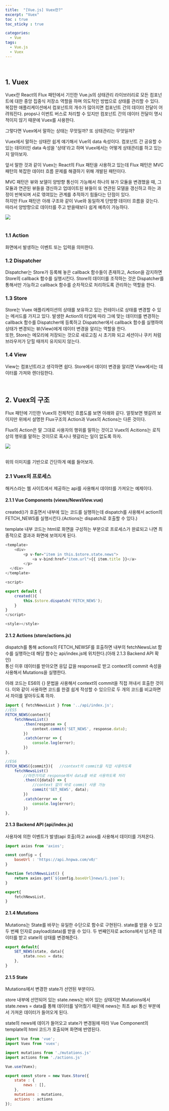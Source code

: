 ```yaml
---
title:  "[Vue.js] Vuex란?"
excerpt: "Vuex"
toc : true
toc_sticky : true

categories:
  - Vue
tags: 
  - Vue.js
  - Vuex
---
```



<br/>

## 1. Vuex

Vuex란 React의 Flux 패턴에서 기인한 Vue.js의 상태관리 라이브러리로 모든 컴포넌트에 대한 중앙 집중식 저장소 역할을 하며 의도적인 방법으로 상태를 관리할 수 있다.
복잡한 애플리케이션에서 컴포넌트의 개수가 많아지면 컴포넌트 간의 데이터 전달이 어려워진다. props나 이번트 버스로 처리할 수 있지만 컴포넌트 간의 데이터 전달이 명시적이지 않기 때문에 Vuex를 사용한다.

그렇다면 Vuex에서 말하는 상태는 무엇일까? 또 상태관리는 무엇일까? 

Vuex에서 말하는 상태란 쉽게 얘기해서 Vue의 data 속성이다. 컴포넌트 간 공유할 수 있는 데이터인 data 속성을 '상태'라고 하며 Vuex에서는 어떻게 상태관리를 하고 있는지 알아보자.

앞서 말한 것과 같이 Vuex는 React의 Flux 패턴을 사용하고 있는데 Flux 패턴은 MVC 패턴의 복잡한 데이터 흐름 문제를 해결하기 위해 개발된 패턴이다.

MVC 패턴은 뷰와 보델이 양방향 통신이 가능해서 하나의 뷰가 모듈을 변경했을 때, 그 모듈과 연관된 뷰들을 갱신하고 업데이트된 뷰들이 또 연관된 모델을 갱신하고 하는 과정이 반복되며 서로 엮여있는 관계를 추적하기 힘들다는 단점이 있다.<br/>
하지만 Flux 패턴은 아래 구조와 같이 Vue와 동일하게 단방향 데이터 흐름을 갖는다. 따라서 양방향으로 데이터를 주고 받을때보다 쉽게 예측이 가능하다.


<img src="/assets/images/flux.PNG"><br/><br/>


### 1.1 Action

화면에서 발생하는 이벤트 또는 입력을 의미한다.


### 1.2 Dispatcher

Dispatcher는 Store가 등록해 놓은 callback 함수들이 존재하고, Action을 감지하면 Store의 callback 함수를 실행시킨다.
Store의 데이터를 조작하는 것은 Dispatcher를 통해서만 가능하고 callback 함수를 순차적으로 처리하도록 관리하는 역할을 한다.


### 1.3 Store

Store는 Vuex 애플리케이션의 상태를 보유하고 있는 컨테이너로 상태를 변경할 수 있는 메서드를 가지고 있다. 
발생한 Action의 타입에 따라 그에 맞는 데이터를 변경하는 callback 함수를 Dispatcher에 등록하고 Dispatcher에서 callback 함수를 실행하여 상태가 변경되는 뷰(View)에게 데이터 변경을 알리는 역할을 한다.<br/>
또한, Store는 메모리에 저장되는 것으로 새로고침 시 초기화 되고 세션이나 쿠키 처럼 브라우저가 닫힐 때까지 유지되지 않는다.


### 1.4 View

View는 컴포넌트라고 생각하면 쉽다. Store에서 데이터 변경을 알리면 View에서는 데이터를 가져와 렌더링한다. 



<br/>


## 2. Vuex의 구조

Flux 패턴에 기인한 Vuex의 전체적인 흐름도를 보면 아래와 같다. 얼핏보면 헷갈려 보이지만 위에서 설명한 Flux구조의 Action과 Vuex의 Actions는 다른 것이다.

Flux의 Action은 말 그대로 사용자의 행위를 말하는 것이고 Vuex의 Acitions는 로직상의 행위를 말하는 것이므로 혹시나 헷갈리는 일이 없도록 하자.

<img src="/assets/images/vuex_structure.PNG"><br/><br/>

위의 이미지를 기반으로 간단하게 예를 들어보자.



### 2.1 Vuex의 프로세스

해커스라는 웹 사이트에서 제공하는 api를 사용해서 데이터를 가져오는 예제이다. 



#### 2.1.1 Vue Components (views/NewsView.vue)

created()가 호출면서 내부에 있는 코드를 실행하는데 dispatch를 사용해서 action의 FETCH_NEWS를 실행시킨다.(Actions는 dispatch로 호출할 수 있다.)

template 내부 코드는 html로 화면을 구성하는 부분으로 프로세스가 완료되고 나면 최종적으로 결과과 화면에 보여지게 된다.

```javaScript
<template>
	<div>
		<p v-for="item in this.$store.state.news">
			<a v-bind:href="item.url">{{ item.title }}</a>
		</p>
  </div>
</template>

<script>

export default {
	created(){
		this.$store.dispatch('FETCH_NEWS');
	}
}
</script>

<style></style>
```



#### 2.1.2 Actions (store/actions.js)

dispatch를 통해 actions의 FETCH_NEWSF를 호출하면 내부의 fetchNewsList 함수를 실행하는데 해당 함수는 api/index.js에 위치한다.(아래 2.1.3 Backend API 확인)<br/>
통신 이후 데이터를 받아오면 응답 값을 response로 받고 context의 commit 속성을 사용해서 Mutations을 실행한다.

아래 코드는 ES6의 {} 문법을 사용해서 context의 commit을 직접 꺼내서 호출한 것이다.
이와 같이 사용하면 코드를 한결 쉽게 작성할 수 있으므로 두 개의 코드를 비교하면서 차이를 알아두도록 하자.

```javaScript
import { fetchNewsList } from '../api/index.js';
//ES5
FETCH_NEWS(context){
	fetchNewsList()
		.then(response => {
			context.commit('SET_NEWS', response.data);
		})
		.catch(error => {
			console.log(error);
		})
},

//ES6
FETCH_NEWS({commit}){	//context의 commit을 직접 사용하도록
	fetchNewsList()
		//마찬가지로 response에서 data를 바로 사용하도록 처리
		.then(({data}) => {
			//context 없이 바로 commit 사용 가능
			commit('SET_NEWS', data);
		})
		.catch(error => {
			console.log(error);
		})
},
```



#### 2.1.3 Backend API (api/index.js)

사용자에 의한 이벤트가 발생(api 호출)하고 axios를 사용해서 데이터를 가져온다.

```javascript
import axios from 'axios';

const config = {
    baseUrl : 'https://api.hnpwa.com/v0/'
}

function fetchNewsList() {
    return axios.get(`${config.baseUrl}news/1.json`);
}

export{
    fetchNewsList,
}
```



#### 2.1.4 Mutations

Mutations는 State를 바꾸는 유일한 수단으로 함수로 구현된다. state를 받을 수 있고 두 번째 인자로 payload(data)를 받을 수 있다.
두 번째인자로 actions에서 넘겨준 데이터를 받고 state의 상태를 변경해준다.

```javascript
export default{
    SET_NEWS(state, data){
        state.news = data;
    },
}
```



#### 2.1.5 State

Mutations에서 변경한 state가 선언된 부분이다. 

store 내부에 선언되어 있는 state.news는 비어 있는 상태지만 Mutations에서 state.news = data를 통해 데이터를 넣어줬기 때문에 news는 최초 api 통신
부분에서 가져온 데이터가 들어오게 된다.

state의 news에 데이가 들어오고 state가 변경됨에 따라 Vue Component의 template의 html 코드가 호출되며 화면에 반영된다.

```javascript
import Vue from 'vue';
import Vuex from 'vuex';

import mutations from './mutations.js'
import actions from './actions.js'

Vue.use(Vuex);

export const store = new Vuex.Store({
    state : {
        news : [],
    },
    mutations : mutations,
    actions : actions
});
```

